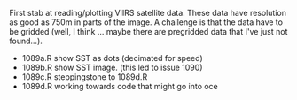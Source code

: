 First stab at reading/plotting VIIRS satellite data. These data have resolution
as good as 750m in parts of the image. A challenge is that the data have to be
gridded (well, I think ... maybe there are pregridded data that I've just not
found...).

* 1089a.R show SST as dots (decimated for speed)
* 1089b.R show SST image. (this led to issue 1090)
* 1089c.R steppingstone to 1089d.R
* 1089d.R working towards code that might go into oce

